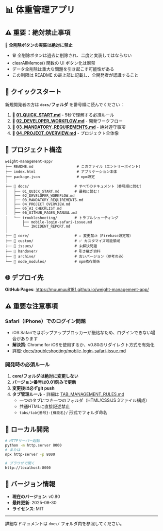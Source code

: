 # 📊 体重管理アプリ

## ⚠️ 重要：絶対禁止事項

**🚫 全削除ボタンの実装は絶対に禁止**
- 🗑️ 全削除ボタンは過去に削除され、二度と実装してはならない
- clearAllMemos() 関数の UI ボタン化は厳禁
- データ全削除は重大な問題を引き起こす可能性がある
- この制限は README の最上部に記載し、全開発者が認識すること

## 🚀 クイックスタート

新規開発者の方は **`docs/`フォルダ** を番号順に読んでください：

1. 📄 **[01_QUICK_START.md](docs/01_QUICK_START.md)** - 5秒で理解する必須ルール
2. 📄 **[02_DEVELOPER_WORKFLOW.md](docs/02_DEVELOPER_WORKFLOW.md)** - 開発ワークフロー
3. 📄 **[03_MANDATORY_REQUIREMENTS.md](docs/03_MANDATORY_REQUIREMENTS.md)** - 絶対遵守事項
4. 📄 **[04_PROJECT_OVERVIEW.md](docs/04_PROJECT_OVERVIEW.md)** - プロジェクト全体像

## 📁 プロジェクト構造

```
weight-management-app/
├── README.md                    # このファイル（エントリーポイント）
├── index.html                   # アプリケーション本体
├── package.json                 # npm設定
│
├── 📁 docs/                     # すべてのドキュメント（番号順に読む）
│   ├── 01_QUICK_START.md       # 最初に読む！
│   ├── 02_DEVELOPER_WORKFLOW.md
│   ├── 03_MANDATORY_REQUIREMENTS.md
│   ├── 04_PROJECT_OVERVIEW.md
│   ├── 05_AI_CHECKLIST.md
│   ├── 06_GITHUB_PAGES_MANUAL.md
│   └── troubleshooting/        # トラブルシューティング
│       ├── mobile-login-safari-issue.md
│       └── INCIDENT_REPORT.md
│
├── 📁 core/                     # ⚠️ 変更禁止（Firebase設定等）
├── 📁 custom/                   # ✅ カスタマイズ可能領域
├── 📁 issues/                   # 未解決問題
├── 📁 handover/                 # 引き継ぎ資料
├── 📁 archive/                  # 古いバージョン（参考のみ）
└── 📁 node_modules/             # npm依存関係

```

## 🌐 デプロイ先

**GitHub Pages**: https://muumuu8181.github.io/weight-management-app/

## ⚠️ 重要な注意事項

### Safari（iPhone）でのログイン問題
- iOS Safariではポップアップブロッカーが厳格なため、ログインできない場合があります
- **解決策**: Chrome for iOSを使用するか、v0.80のリダイレクト方式を有効化
- 詳細: [docs/troubleshooting/mobile-login-safari-issue.md](docs/troubleshooting/mobile-login-safari-issue.md)

### 開発時の必須ルール
1. **core/フォルダは絶対に変更しない**
2. **バージョン番号は0.01刻みで更新**
3. **変更後は必ずgit push**
4. **タブ管理ルール** - 詳細は [TAB_MANAGEMENT_RULES.md](docs/TAB_MANAGEMENT_RULES.md)
   - 一つのタブにつき一つのフォルダ（HTML/CSS/JS 3ファイル構成）
   - 共通HTMLに直接記述禁止
   - `tabs/tab{番号}-{機能名}/` 形式でフォルダ命名

## 🔧 ローカル開発

```bash
# HTTPサーバー起動
python -m http.server 8000
# または
npx http-server -p 8000

# ブラウザで開く
http://localhost:8000
```

## 📝 バージョン情報

- **現在のバージョン**: v0.80
- **最終更新**: 2025-08-30
- **ライセンス**: MIT

---

詳細なドキュメントは `docs/` フォルダ内を参照してください。